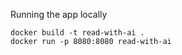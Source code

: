 Running the app locally

```
docker build -t read-with-ai .  
docker run -p 8080:8080 read-with-ai
```


